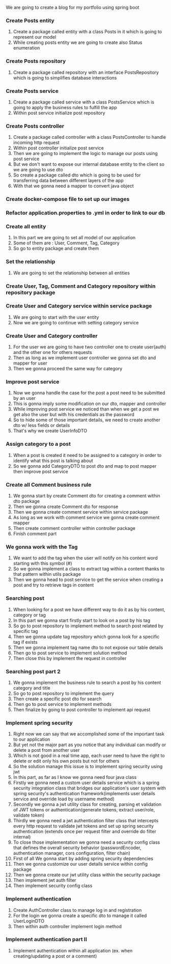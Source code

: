 We are going to create a blog for my portfolio using spring boot 

### Create Posts entity

1. Create a package called entity with a class Posts in it which is going to represent our model 
2. While creating posts entity we are going to create also Status enumeration 

### Create Posts repository

1. Create a package called repository with an interface PostsRepository which is going to simplifies database interactions

### Create Posts service 

1. Create a package called service with a class PostsService which is going to apply the business rules to fulfill the app
2. Within post service initialize post repository

### Create Posts controller

1. Create a package called controller with a class PostsController to handle incoming http request 
2. Within post controller initialize post service
3. Then we are going to implement the logic to manage our posts using post service
4. But we don't want to expose our internal database entity to the client so we are going to use dto 
5. So create a package called dto which is going to be used for transferring data between different layers of the app
6. With that we gonna need a mapper to convert java object

### Create docker-compose file to set up our images

### Refactor application.properties to .yml in order to link to our db

### Create all entity 

1. In this part we are going to set all model of our application 
2. Some of them are : User, Comment, Tag, Category
3. So go to entity package and create them 

### Set the relationship

1. We are going to set the relationship between all entities 

### Create User, Tag, Comment and Category repository within repository package 

### Create User and Category service within service package

1. We are going to start with the user entity
2. Now we are going to continue with setting category service 

### Create User and Category controller 

1. For the user we are going to have two controller one to create user(auth) and the other one for others requests
2. Then as long as we implement user controller we gonna set dto and mapper for user
3. Then we gonna proceed the same way for category

### Improve post service

1. Now we gonna handle the case for the post a post need to be submitted by an user
2. This is gonna imply some modification on our dto, mapper and controller 
3. While improving post service we noticed than when we get a post we get also the user but with his credentials as the password
4. So to hide some of those important details, we need to create another dto w/ less fields or details 
5. That's why we create UserInfoDTO 

### Assign category to a post 

1. When a post is created it need to be assigned to a category in order to identify what this post is talking about
2. So we gonna add CategoryDTO to post dto and map to post mapper then improve post service

### Create all Comment business rule

1. We gonna start by create Comment dto for creating a comment within dto package
2. Then we gonna create Comment dto for response 
3. Then we gonna create comment service within service package 
4. As long as we work with comment service we gonna create comment mapper 
5. Then create comment controller within controller package 
6. Finish comment part

### We gonna work with the Tag 

1. We want to add the tag when the user will notify on his content word starting with this symbol (#)
2. So we gonna implement a class to extract tag within a content thanks to that pattern within utils package 
3. Then we gonna head to post service to get the service when creating a post and try to retrieve tags in content

### Searching post

1. When looking for a post we have different way to do it as by his content, category or tag
2. In this part we gonna start firstly start to look on a post by his tag
3. So go to post repository to implement method to search post related by specific tag
4. Then we gonna update tag repository which gonna look for a specific tag if exists 
5. Then we gonna implement tag name dto to not expose our table details 
6. Then go to post service to implement solution method 
7. Then close this by implement the request in controller 

### Searching post part 2

1. We gonna implement the business rule to search a post by his content category and title
2. So go to post repository to implement the query
3. Then create a specific post dto for search
4. Then go to post service to implement methods
5. Then finalize by going to post controller to implement api request

### Implement spring security

1. Right now we can say that we accomplished some of the important task to our application
2. But yet not the major part as you notice that any individual can modify or delete a post from another user 
3. Which is not good in a real time app, each user need to have the right to delete or edit only his own posts but not for others
4. So the solution manage this issue is to implement spring security using jwt 
5. In this part, as far as I know we gonna need four java class
6. Firstly we gonna need a custom user details service which is a spring security integration class that bridges our application's user system with spring security's authentication framework(implements user details service and override load by username method)
7. Secondly we gonna a jwt utility class for creating, parsing et validation of JWT tokens or authentication(generate tokens, extract user/role, validate token)
8. Thirdly we gonna need a jwt authentication filter class that intercepts every http request to validate jwt tokens and set up spring security authentication (extends once per request filter and override do filter internal)
9. To close those implementation we gonna need a security config class that defines the overall security behavior (passwordEncoder, authentication manager, cors configuration, filter chain)
10. First of all We gonna start by adding spring security dependencies
11. Then we gonna customize our user details service within config package 
12. Then we gonna create our jwt utility class within the security package 
13. Then implement jwt auth filter 
14. Then implement security config class

### Implement authentication 

1. Create AuthController class to manage log in and registration
2. For the login we gonna create a specific dto to manage it called UserLoginDTO
3. Then within auth controller implement login method 

### Implement authentication part II

1. Implement authentication within all application (ex. when creating/updating a post or a comment)




